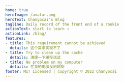```yaml
---
home: true
heroImage: /avatar.png 
heroText: Chanyocai's Blog
tagline: Daily record of the front end of a rookie
actionText: start to learn →
actionLink: /blog/
features:
- title: This requirement cannot be achieved
  details: 这个需求实现不了
- title: Try to clean up the cache
  details: 清理一下缓存试试
- title: No problem on my computer 
  details: 在我的电脑没问题啊
footer: MIT Licensed | Copyright © 2022 Chanyocai
---
```

